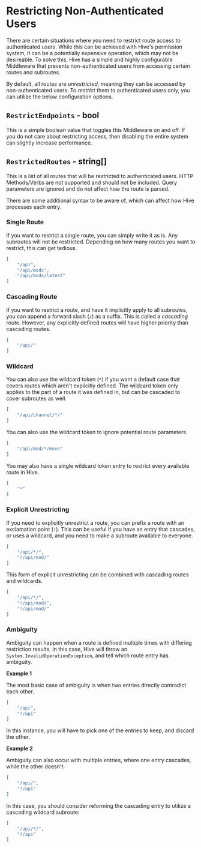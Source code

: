﻿# Restricting Non-Authenticated Users

There are certain situations where you need to restrict route access to authenticated users.
While this can be achieved with Hive's permission system, it can be a potentially expensive operation, which may not be desireable.
To solve this, Hive has a simple and highly configurable Middleware that prevents non-authenticated users from accessing certain routes and subroutes.

By default, all routes are *unrestricted*, meaning they can be accessed by non-authenticated users.
To *restrict* them to authenticated users only, you can utilize the below configuration options.

## `RestrictEndpoints` - bool

This is a simple boolean value that toggles this Middleware on and off.
If you do not care about restricting access, then disabling the entire system can slightly increase performance.

## `RestrictedRoutes` - string[]

This is a list of all routes that will be restricted to authenticated users.
HTTP Methods/Verbs are not supported and should not be included.
Query parameters are ignored and do not affect how the route is parsed.

There are some additional syntax to be aware of, which can affect how Hive processes each entry.

### Single Route

If you want to restrict a single route, you can simply write it as is. Any subroutes will not be restricted.
Depending on how many routes you want to restrict, this can get tedious.

```json
[
    "/api",
    "/api/mods",
    "/api/mods/latest"
]
```

### Cascading Route

If you want to restrict a route, and have it implicitly apply to all subroutes, you can append a forward slash (`/`) as a suffix. This is called a *cascading* route.
However, any explicitly defined routes will have higher priority than cascading routes.

```json
[
    "/api/"
]
```

### Wildcard

You can also use the wildcard token (`*`) if you want a default case that covers routes which aren't explicitly defined.
The wildcard token only applies to the part of a route it was defined in, but can be cascaded to cover subroutes as well.

```json
[
    "/api/channel/*/"
]
```

You can also use the wildcard token to ignore potential route parameters.

```json
[
    "/api/mod/*/move"
]
```

You may also have a single wildcard token entry to restrict every available route in Hive.

```json
[
    "*"
]
```

### Explicit Unrestricting

If you need to explicitly unrestrict a route, you can prefix a route with an exclamation point (`!`).
This can be useful if you have an entry that cascades, or uses a wildcard, and you need to make a subroute available to everyone.

```json
[
    "/api/*/",
    "!/api/mod/"
]
```

This form of explicit unrestricting can be combined with cascading routes and wildcards.

```json
[
    "/api/*/",
    "!/api/mods",
    "!/api/mod/"
]
```

### Ambiguity

Ambiguity can happen when a route is defined multiple times with differing restriction results.
In this case, Hive will throw an `System.InvalidOperationException`, and tell which route entry has ambiguity.

**Example 1**

The most basic case of ambiguity is when two entries directly contradict each other.

```json
[
    "/api",
    "!/api"
]
```

In this instance, you will have to pick one of the entries to keep, and discard the other.

**Example 2**

Ambiguity can also occur with multiple entries, where one entry cascades, while the other doesn't:

```json
[
    "/api/",
    "!/api"
]
```

In this case, you should consider reforming the cascading entry to utilize a cascading wildcard subroute:

```json
[
    "/api/*/",
    "!/api"
]
```